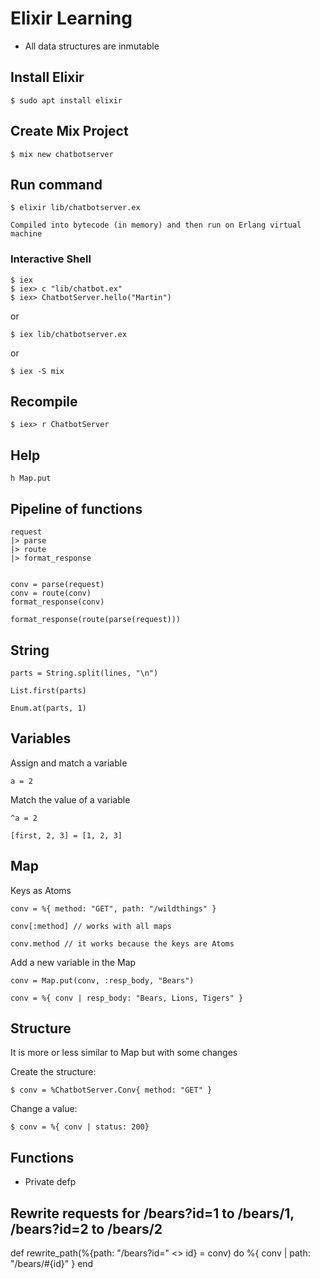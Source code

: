 # Elixir Learning

- All data structures are inmutable

## Install Elixir

    $ sudo apt install elixir

## Create Mix Project

    $ mix new chatbotserver

## Run command 

    $ elixir lib/chatbotserver.ex

    Compiled into bytecode (in memory) and then run on Erlang virtual machine

### Interactive Shell

    $ iex 
    $ iex> c "lib/chatbot.ex"
    $ iex> ChatbotServer.hello("Martin")

or 

    $ iex lib/chatbotserver.ex

or 

    $ iex -S mix 

## Recompile

    $ iex> r ChatbotServer

## Help 

    h Map.put

## Pipeline of functions

    request
    |> parse
    |> route
    |> format_response


    conv = parse(request)
    conv = route(conv)
    format_response(conv)

    format_response(route(parse(request)))

## String

    parts = String.split(lines, "\n")

    List.first(parts)

    Enum.at(parts, 1)

## Variables

Assign and match a variable

    a = 2

Match the value of a variable

    ^a = 2

    [first, 2, 3] = [1, 2, 3]

## Map

Keys as Atoms 

    conv = %{ method: "GET", path: "/wildthings" }

    conv[:method] // works with all maps

    conv.method // it works because the keys are Atoms

Add a new variable in the Map

    conv = Map.put(conv, :resp_body, "Bears")

    conv = %{ conv | resp_body: "Bears, Lions, Tigers" }

## Structure

It is more or less similar to Map but with some changes

Create the structure:

	$ conv = %ChatbotServer.Conv{ method: "GET" }

Change a value:

	$ conv = %{ conv | status: 200}

## Functions

- Private defp

## Rewrite requests  for /bears?id=1 to /bears/1, /bears?id=2 to /bears/2

def rewrite_path(%{path: "/bears?id=" <> id} = conv) do
  %{ conv | path: "/bears/#{id}" }
end

